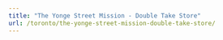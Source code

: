 ```yaml
---
title: "The Yonge Street Mission - Double Take Store"
url: /toronto/the-yonge-street-mission-double-take-store/
---
```

